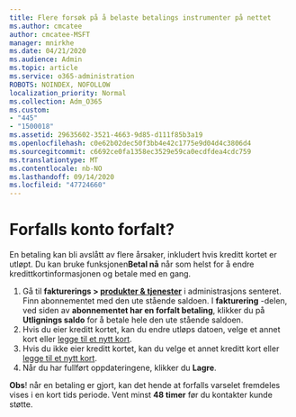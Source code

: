 ```yaml
---
title: Flere forsøk på å belaste betalings instrumenter på nettet
ms.author: cmcatee
author: cmcatee-MSFT
manager: mnirkhe
ms.date: 04/21/2020
ms.audience: Admin
ms.topic: article
ms.service: o365-administration
ROBOTS: NOINDEX, NOFOLLOW
localization_priority: Normal
ms.collection: Adm_O365
ms.custom:
- "445"
- "1500018"
ms.assetid: 29635602-3521-4663-9d85-d111f85b3a19
ms.openlocfilehash: c0e62b02dec50f3bb4e42c1775e9d04d4c3806d4
ms.sourcegitcommit: c6692ce0fa1358ec3529e59ca0ecdfdea4cdc759
ms.translationtype: MT
ms.contentlocale: nb-NO
ms.lasthandoff: 09/14/2020
ms.locfileid: "47724660"
---
```

# <a name="past-due-account"></a>Forfalls konto forfalt?

En betaling kan bli avslått av flere årsaker, inkludert hvis kreditt kortet er utløpt. Du kan bruke funksjonen**Betal nå** når som helst for å endre kredittkortinformasjonen og betale med en gang.

1. Gå til **fakturerings > [produkter & tjenester](https://go.microsoft.com/fwlink/p/?linkid=842054)** i administrasjons senteret.
Finn abonnementet med den ute stående saldoen. I **fakturering** -delen, ved siden av **abonnementet har en forfalt betaling**, klikker du på **Utlignings saldo** for å betale hele den ute stående saldoen.
2. Hvis du eier kreditt kortet, kan du endre utløps datoen, velge et annet kort eller [legge til et nytt kort](https://docs.microsoft.com/microsoft-365/commerce/billing-and-payments/manage-payment-methods?view=o365-worldwide).
3. Hvis du ikke eier kreditt kortet, kan du velge et annet kreditt kort eller [legge til et nytt kort](https://docs.microsoft.com/microsoft-365/commerce/billing-and-payments/manage-payment-methods?view=o365-worldwide).
4. Når du har fullført oppdateringene, klikker du **Lagre**.

**Obs**! når en betaling er gjort, kan det hende at forfalls varselet fremdeles vises i en kort tids periode. Vent minst **48 timer** før du kontakter kunde støtte.
